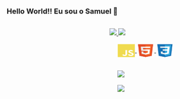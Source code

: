 ### Hello World!! Eu sou o Samuel   👋
##
<div align="center">
  <a href="https://github.com/samuellsantos">
  <img height="180em" src="https://github-readme-stats.vercel.app/api?username=samuellsantos&show_icons=true&theme=dracula&include_all_commits=true&count_private=true"/>
  <img height="180em" src="https://github-readme-stats.vercel.app/api/top-langs/?username=samuellsantos&layout=compact&langs_count=7&theme=dracula"/>
</div>


<div style="margin-left: 50%"><br>
  <img align="center" alt="Samuka-Js" height="30" width="40" src="https://raw.githubusercontent.com/devicons/devicon/master/icons/javascript/javascript-plain.svg">
  <img align="center" alt="Samuka-HTML" height="30" width="40" src="https://raw.githubusercontent.com/devicons/devicon/master/icons/html5/html5-original.svg">
  <img align="center" alt="Samuka-CSS" height="30" width="40" src="https://raw.githubusercontent.com/devicons/devicon/master/icons/css3/css3-original.svg"><br>

##

  <a href="https://instagram.com/samukk.a" target="_blank"><img src="https://img.shields.io/badge/-Instagram-%23E4405F?style=for-the-badge&logo=instagram&logoColor=white" target="_blank"></a>


  <a href="https://linkedin.com/in/samuel-santos-55515b240/" target="_blank"><img src="https://img.shields.io/badge/-LinkedIn-%230077B5?style=for-the-badge&logo=linkedin&logoColor=white" target="_blank"></a> 
 

